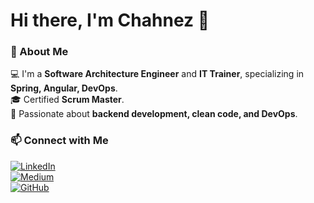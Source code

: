 # Hi there, I'm Chahnez 👋  

### 🚀 About Me  
💻 I'm a **Software Architecture Engineer** and **IT Trainer**, specializing in **Spring, Angular, DevOps**.  
🎓 Certified **Scrum Master**.  
📢 Passionate about **backend development, clean code, and DevOps**.  


### 📫 Connect with Me  
[![LinkedIn](https://img.shields.io/badge/-LinkedIn-blue?style=for-the-badge&logo=Linkedin&logoColor=white)](https://www.linkedin.com/in/chahnez-sardouk/)  
[![Medium](https://img.shields.io/badge/Medium-12100E?style=for-the-badge&logo=medium&logoColor=white)](https://medium.com/@chahnez.sardouk)  
[![GitHub](https://img.shields.io/badge/GitHub-181717?style=for-the-badge&logo=github&logoColor=white)](https://github.com/chahnez-sardouk)  

